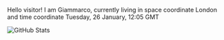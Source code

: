 Hello visitor! I am Giammarco, currently living in space coordinate London and time coordinate Tuesday, 26 January, 12:05 GMT

![GitHub Stats](https://github-readme-stats.vercel.app/api?username=grcasanova)
